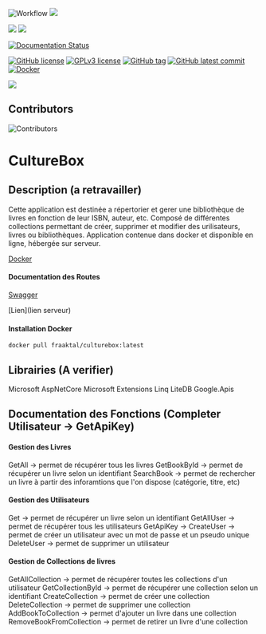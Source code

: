 
![Workflow](https://github.com/Fraaktal/CultureBox/actions/workflows/workflow.yml/badge.svg)
![](https://img.shields.io/github/languages/top/Fraaktal/CultureBox)

![](https://img.shields.io/github/issues-raw/Fraaktal/CultureBox)
![](https://img.shields.io/github/issues-closed-raw/Fraaktal/CultureBox)

[![Documentation Status](https://readthedocs.org/projects/ansicolortags/badge/?version=latest)](http://ansicolortags.readthedocs.io/?badge=latest)

[![GitHub license](https://img.shields.io/github/license/Fraaktal/CultureBox.svg)](https://github.com/Fraaktal/CultureBox/blob/master/LICENSE)
[![GPLv3 license](https://img.shields.io/badge/License-GPLv3-blue.svg)](http://perso.crans.org/besson/LICENSE.html)
[![GitHub tag](https://img.shields.io/github/tag/Fraaktal/CultureBox.svg)](https://GitHub.com/Fraaktal/CultureBox/tags/)
[![GitHub latest commit](https://badgen.net/github/last-commit/Fraaktal/CultureBox)](https://GitHub.com/Fraaktal/CultureBox/commit/)
[![Docker](https://badgen.net/badge/icon/docker?icon=docker&label)](https://https://docker.com/)

![](https://img.shields.io/github/repo-size/Fraaktal/CultureBox)

## Contributors
![Contributors](https://contrib.rocks/image?repo=Fraaktal/CultureBox) 

# CultureBox

## Description (a retravailler)
Cette application est destinée a répertorier et gerer une bibliothèque de livres en fonction de leur ISBN, auteur, etc. Composé de différentes collections permettant de créer, supprimer et modifier des urilisateurs, livres ou bibliothèques. Application contenue dans docker et disponible en ligne, hébergée sur serveur.

[Docker](https://hub.docker.com/r/fraaktal/culturebox)

#### Documentation des Routes
[Swagger](http://server-fraaktal.ddns.net:4208/swagger/index.html#/User/User_GetAllUser)

[Lien](lien serveur)

#### Installation Docker
` docker pull fraaktal/culturebox:latest `


## Librairies (A verifier)
Microsoft AspNetCore
Microsoft Extensions
Linq
LiteDB
Google.Apis

## Documentation des Fonctions (Completer Utilisateur -> GetApiKey)

#### Gestion des Livres

GetAll -> permet de récupérer tous les livres
GetBookById -> permet de récupérer un livre selon un identifiant 
SearchBook -> permet de rechercher un livre à partir des inforamtions que l'on dispose (catégorie, titre, etc)

#### Gestion des Utilisateurs

Get -> permet de récupérer un livre selon un identifiant
GetAllUser -> permet de récupérer tous les utilisateurs
GetApiKey ->
CreateUser -> permet de créer un utilisateur avec un mot de passe et un pseudo unique
DeleteUser -> permet de supprimer un utilisateur

#### Gestion de Collections de livres

GetAllCollection -> permet de récupérer toutes les collections d'un utilisateur
GetCollectionById -> permet de récupérer une collection selon un identifiant
CreateCollection -> permet de créer une collection
DeleteCollection -> permet de supprimer une collection
AddBookToCollection -> permet d'ajouter un livre dans une collection
RemoveBookFromCollection -> permet de retirer un livre d'une collection

